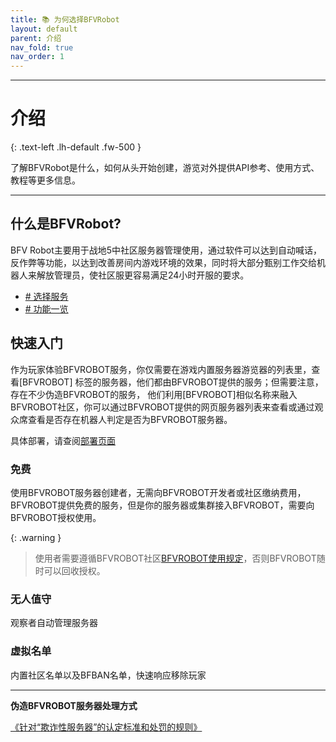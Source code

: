 ```yaml
---
title: 📚 为何选择BFVRobot
layout: default
parent: 介绍
nav_fold: true
nav_order: 1
---
```


----

# 介绍
{: .text-left .lh-default .fw-500 }

了解BFVRobot是什么，如何从头开始创建，游览对外提供API参考、使用方式、教程等更多信息。

----

## 什么是BFVRobot?

BFV Robot主要用于战地5中社区服务器管理使用，通过软件可以达到自动喊话，反作弊等功能，以达到改善房间内游戏环境的效果，同时将大部分甄别工作交给机器人来解放管理员，使社区服更容易满足24小时开服的要求。

- [# 选择服务](../service)
- [# 功能一览]()

## 快速入门

作为玩家体验BFVROBOT服务，你仅需要在游戏内置服务器游览器的列表里，查看[BFVROBOT]
标签的服务器，他们都由BFVROBOT提供的服务；但需要注意，存在不少伪造BFVROBOT的服务，
他们利用[BFVROBOT]相似名称来融入BFVROBOT社区，你可以通过BFVROBOT提供的网页服务器列表来查看或通过观众席查看是否存在机器人判定是否为BFVROBOT服务器。

具体部署，请查阅[部署页面](install)

### 免费

使用BFVROBOT服务器创建者，无需向BFVROBOT开发者或社区缴纳费用，BFVROBOT提供免费的服务，但是你的服务器或集群接入BFVROBOT，需要向BFVROBOT授权使用。

{: .warning }
> 使用者需要遵循BFVROBOT社区[BFVROBOT使用规定](../agreement/service)，否则BFVROBOT随时可以回收授权。

### 无人值守

观察者自动管理服务器

### 虚拟名单

内置社区名单以及BFBAN名单，快速响应移除玩家

----

**伪造BFVROBOT服务器处理方式**

[《针对“欺诈性服务器”的认定标准和处罚的规则》](../agreement/copycat-punishment)

